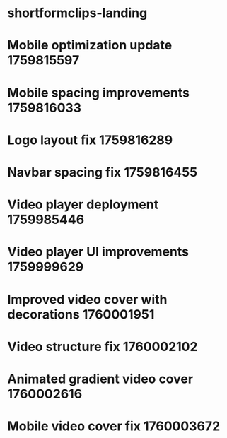 # shortformclips-landing
# Mobile optimization update 1759815597
# Mobile spacing improvements 1759816033
# Logo layout fix 1759816289
# Navbar spacing fix 1759816455
# Video player deployment 1759985446
# Video player UI improvements 1759999629
# Improved video cover with decorations 1760001951
# Video structure fix 1760002102
# Animated gradient video cover 1760002616
# Mobile video cover fix 1760003672
